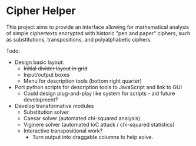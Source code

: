 # Cipher Helper
This project aims to provide an interface allowing for mathematical analysis of simple ciphertexts encrypted with historic "pen and paper" ciphers, such as substitutions, transpositions, and polyalphabetic ciphers.

Todo:
- Design basic layout:
    - ~~Initial divider layout in grid~~
    - Input/output boxes
    - Menu for description tools (bottom right quarter)
- Port python scripts for description tools to JavaScript and link to GUI
    - Could design plug-and-play like system for scripts - aid future development?
- Develop transformative modules
    - Substitution solver
    - Caesar solver (automated chi-squared analysis)
    - Viginere solver (automated IoC attack / chi-squared statistics)
    - Interactive transpositional work?
        - Turn output into draggable columns to help solve.